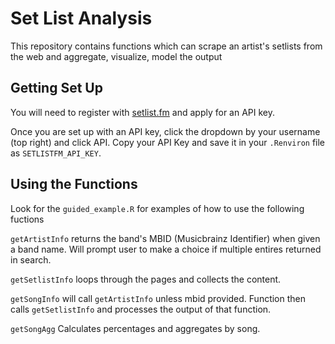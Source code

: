 # Set List Analysis
This repository contains functions which can scrape an artist's setlists from the web and aggregate, visualize, model the output

## Getting Set Up
You will need to register with [setlist.fm](https://api.setlist.fm/docs/1.0/index.html) and apply for an API key.

Once you are set up with an API key, click the dropdown by your username (top right) and click API. Copy your API Key and save it in your `.Renviron` file as `SETLISTFM_API_KEY`.

## Using the Functions

Look for the `guided_example.R` for examples of how to use the following fuctions

`getArtistInfo` returns the band's MBID (Musicbrainz Identifier) when given a band name. Will prompt user to make a choice if multiple entires returned in search.

`getSetlistInfo` loops through the pages and collects the content. 

`getSongInfo` will call `getArtistInfo` unless mbid provided. Function then calls `getSetlistInfo` and processes the output of that function.

`getSongAgg` Calculates percentages and aggregates by song.